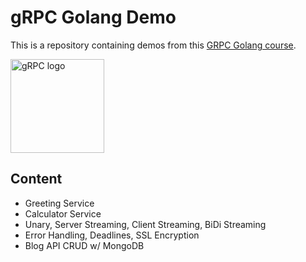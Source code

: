 # gRPC Golang Demo

This is a repository containing demos from this [GRPC Golang course](http://bit.ly/grpc-golang-github).

<img src="https://grpc.io/img/logos/grpc-icon-color.png" width="150" alt="gRPC logo">

## Content

- Greeting Service
- Calculator Service
- Unary, Server Streaming, Client Streaming, BiDi Streaming
- Error Handling, Deadlines, SSL Encryption
- Blog API CRUD w/ MongoDB
